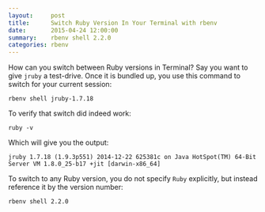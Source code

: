 ```yaml
---
layout:     post
title:      Switch Ruby Version In Your Terminal with rbenv
date:       2015-04-24 12:00:00
summary:    rbenv shell 2.2.0
categories: rbenv
---
```


How can you switch between Ruby versions in Terminal? Say you want to give `jruby` a test-drive.
Once it is bundled up, you use this command to switch for your current session:

    rbenv shell jruby-1.7.18


To verify that switch did indeed work:

    ruby -v


Which will give you the output:

    jruby 1.7.18 (1.9.3p551) 2014-12-22 625381c on Java HotSpot(TM) 64-Bit Server VM 1.8.0_25-b17 +jit [darwin-x86_64]


To switch to any Ruby version, you do not specify `Ruby` explicitly, but instead reference it by the version number:

    rbenv shell 2.2.0


